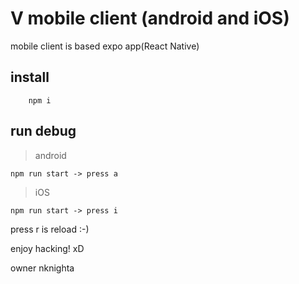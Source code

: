 # V mobile client (android and iOS)

mobile client is based expo app(React Native)

## install

```
	npm i
```

## run debug

> android

```
npm run start -> press a
```

> iOS

```
npm run start -> press i
```

press r is reload :-)

enjoy hacking! xD

owner nknighta
